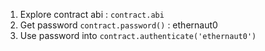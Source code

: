 1. Explore contract abi : `contract.abi`
2. Get password `contract.password()` : ethernaut0
3. Use password into `contract.authenticate('ethernaut0')`